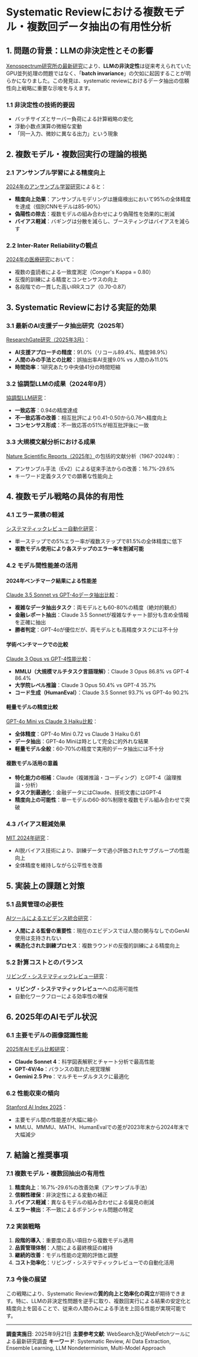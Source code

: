 # Systematic Reviewにおける複数モデル・複数回データ抽出の有用性分析

## 1. 問題の背景：LLMの非決定性とその影響

[Xenospectrum研究所の最新研究](https://xenospectrum.com/thinking-machines-lab-llm-nondeterminism-batch-invariance/)により、**LLMの非決定性**は従来考えられていたGPU並列処理の問題ではなく、「**batch invariance**」の欠如に起因することが明らかになりました。この発見は、systematic reviewにおけるデータ抽出の信頼性向上戦略に重要な示唆を与えます。

### 1.1 非決定性の技術的要因
- バッチサイズとサーバー負荷による計算戦略の変化
- 浮動小数点演算の微細な変動
- 「同一入力、微妙に異なる出力」という現象

## 2. 複数モデル・複数回実行の理論的根拠

### 2.1 アンサンブル学習による精度向上
[2024年のアンサンブル学習研究](https://www.nature.com/articles/s41598-025-94551-8)によると：
- **精度向上効果**：アンサンブルモデリングは腫瘍検出において95%の全体精度を達成（個別CNNモデルは85-90%）
- **偽陽性の除去**：複数モデルの組み合わせにより偽陽性を効果的に削減
- **バイアス軽減**：バギングは分散を減らし、ブースティングはバイアスを減らす

### 2.2 Inter-Rater Reliabilityの観点
[2024年の医療研究](https://pmc.ncbi.nlm.nih.gov/articles/PMC11029337/)において：
- 複数の査読者による一致度測定（Conger's Kappa = 0.80）
- 反復的訓練による精度とコンセンサスの向上
- 各段階での一貫した高いIRRスコア（0.70-0.87）

## 3. Systematic Reviewにおける実証的効果

### 3.1 最新のAI支援データ抽出研究（2025年）
[ResearchGate研究（2025年3月）](https://www.researchgate.net/publication/390116868_AI-Assisted_Data_Extraction_with_a_Large_Language_Model_A_Study_Within_Reviews)：
- **AI支援アプローチの精度**：91.0%（リコール89.4%、精度98.9%）
- **人間のみの手法との比較**：誤抽出率AI支援9.0% vs 人間のみ11.0%
- **時間効率**：1研究あたり中央値41分の時間短縮

### 3.2 協調型LLMの成果（2024年9月）
[協調型LLM研究](https://www.researchgate.net/publication/384279427_Collaborative_Large_Language_Models_for_Automated_Data_Extraction_in_Living_Systematic_Reviews)：
- **一致応答**：0.94の精度達成
- **不一致応答の改善**：相互批評により0.41-0.50から0.76へ精度向上
- **コンセンサス形成**：不一致応答の51%が相互批評後に一致

### 3.3 大規模文献分析における成果
[Nature Scientific Reports（2025年）](https://www.nature.com/articles/s41598-025-94551-8)の包括的文献分析（1967-2024年）：
- アンサンブル手法（Ev2）による従来手法からの改善：16.7%-29.6%
- キーワード定義タスクでの顕著な性能向上

## 4. 複数モデル戦略の具体的有用性

### 4.1 エラー累積の軽減
[システマティックレビュー自動化研究](https://systematicreviewsjournal.biomedcentral.com/articles/10.1186/s13643-024-02682-2)：
- 単一ステップでの5%エラー率が複数ステップで81.5%の全体精度に低下
- **複数モデル使用により各ステップのエラー率を削減可能**

### 4.2 モデル間性能差の活用

#### 2024年ベンチマーク結果による性能差
[Claude 3.5 Sonnet vs GPT-4oデータ抽出比較](https://www.vellum.ai/blog/claude-3-5-sonnet-vs-gpt4o)：
- **複雑なデータ抽出タスク**：両モデルとも60-80%の精度（絶対的観点）
- **金融レポート抽出**：Claude 3.5 Sonnetが複雑なチャート部分も含め全情報を正確に抽出
- **勝者判定**：GPT-4oが優位だが、両モデルとも高精度タスクには不十分

#### 学術ベンチマークでの比較
[Claude 3 Opus vs GPT-4性能比較](https://blog.promptlayer.com/comparing-frontier-models-claude-3-opus-vs-gpt-4/)：
- **MMLU（大規模マルチタスク言語理解）**：Claude 3 Opus 86.8% vs GPT-4 86.4%
- **大学院レベル推論**：Claude 3 Opus 50.4% vs GPT-4 35.7%
- **コード生成（HumanEval）**：Claude 3.5 Sonnet 93.7% vs GPT-4o 90.2%

#### 軽量モデルの精度比較
[GPT-4o Mini vs Claude 3 Haiku比較](https://www.vellum.ai/blog/gpt-4o-mini-v-s-claude-3-haiku-v-s-gpt-3-5-turbo-a-comparison)：
- **全体精度**：GPT-4o Mini 0.72 vs Claude 3 Haiku 0.61
- **データ抽出**：GPT-4o Miniは時として完全に的外れな結果
- **軽量モデル全般**：60-70%の精度で実用的データ抽出には不十分

#### 複数モデル活用の意義
- **特化能力の相補**：Claude（複雑推論・コーディング）とGPT-4（論理推論・分析）
- **タスク別最適化**：金融データにはClaude、技術文書にはGPT-4
- **精度向上の可能性**：単一モデルの60-80%制限を複数モデル組み合わせで突破

### 4.3 バイアス軽減効果
[MIT 2024年研究](https://news.mit.edu/2024/researchers-reduce-bias-ai-models-while-preserving-improving-accuracy-1211)：
- AI脱バイアス技術により、訓練データで過小評価されたサブグループの性能向上
- 全体精度を維持しながら公平性を改善

## 5. 実装上の課題と対策

### 5.1 品質管理の必要性
[AIツールによるエビデンス統合研究](https://libguides.kcl.ac.uk/systematicreview/ai)：
- **人間による監督の重要性**：現在のエビデンスでは人間の関与なしでのGenAI使用は支持されない
- **構造化された訓練プロセス**：複数ラウンドの反復的訓練による精度向上

### 5.2 計算コストとのバランス
[リビング・システマティックレビュー研究](https://pubmed.ncbi.nlm.nih.gov/39836495/)：
- **リビング・システマティックレビュー**への応用可能性
- 自動化ワークフローによる効率性の確保

## 6. 2025年のAIモデル状況

### 6.1 主要モデルの画像認識性能
[2025年AIモデル比較研究](https://creatoreconomy.so/p/chatgpt-vs-claude-vs-gemini-the-best-ai-model-for-each-use-case-2025)：
- **Claude Sonnet 4**：科学図表解釈とチャート分析で最高性能
- **GPT-4V/4o**：バランスの取れた視覚理解
- **Gemini 2.5 Pro**：マルチモーダルタスクに最適化

### 6.2 性能収束の傾向
[Stanford AI Index 2025](https://hai.stanford.edu/ai-index/2025-ai-index-report)：
- 主要モデル間の性能差が大幅に縮小
- MMLU、MMMU、MATH、HumanEvalでの差が2023年末から2024年末で大幅減少

## 7. 結論と推奨事項

### 7.1 複数モデル・複数回抽出の有用性
1. **精度向上**：16.7%-29.6%の改善効果（アンサンブル手法）
2. **信頼性確保**：非決定性による変動の補正
3. **バイアス軽減**：異なるモデルの組み合わせによる偏見の削減
4. **エラー検出**：不一致によるポテンシャル問題の特定

### 7.2 実装戦略
1. **段階的導入**：重要度の高い項目から複数モデル適用
2. **品質管理体制**：人間による最終検証の維持
3. **継続的改善**：モデル性能の定期的評価と調整
4. **コスト効率化**：リビング・システマティックレビューでの自動化活用

### 7.3 今後の展望
この戦略により、Systematic Reviewの**質的向上と効率化の両立**が期待できます。特に、LLMの非決定性問題を逆手に取り、複数回実行による結果の安定化と精度向上を図ることで、従来の人間のみによる手法を上回る性能が実現可能です。

---

**調査実施日**: 2025年9月21日
**主要参考文献**: WebSearch及びWebFetchツールによる最新研究調査
**キーワード**: Systematic Review, AI Data Extraction, Ensemble Learning, LLM Nondeterminism, Multi-Model Approach
